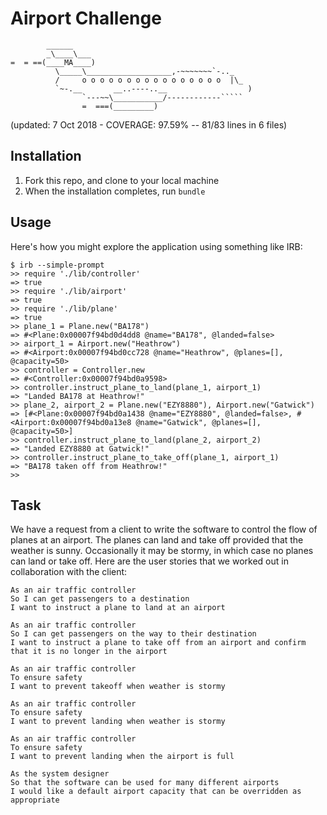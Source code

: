 Airport Challenge
=================

```
        ______
        _\____\___
=  = ==(____MA____)
          \_____\___________________,-~~~~~~~`-.._
          /     o o o o o o o o o o o o o o o o  |\_
          `~-.__       __..----..__                  )
                `---~~\___________/------------`````
                =  ===(_________)

```

(updated: 7 Oct 2018 - COVERAGE:  97.59% -- 81/83 lines in 6 files)

Installation
-------

1. Fork this repo, and clone to your local machine
1. When the installation completes, run `bundle`


Usage
---------

Here's how you might explore the application using something like IRB:

```
$ irb --simple-prompt
>> require './lib/controller'
=> true
>> require './lib/airport'
=> true
>> require './lib/plane'
=> true
>> plane_1 = Plane.new("BA178")
=> #<Plane:0x00007f94bd0d4dd8 @name="BA178", @landed=false>
>> airport_1 = Airport.new("Heathrow")
=> #<Airport:0x00007f94bd0cc728 @name="Heathrow", @planes=[], @capacity=50>
>> controller = Controller.new
=> #<Controller:0x00007f94bd0a9598>
>> controller.instruct_plane_to_land(plane_1, airport_1)
=> "Landed BA178 at Heathrow!"
>> plane_2, airport_2 = Plane.new("EZY8880"), Airport.new("Gatwick")
=> [#<Plane:0x00007f94bd0a1438 @name="EZY8880", @landed=false>, #<Airport:0x00007f94bd0a13e8 @name="Gatwick", @planes=[], @capacity=50>]
>> controller.instruct_plane_to_land(plane_2, airport_2)
=> "Landed EZY8880 at Gatwick!"
>> controller.instruct_plane_to_take_off(plane_1, airport_1)
=> "BA178 taken off from Heathrow!"
>>
```


Task
-----

We have a request from a client to write the software to control the flow of planes at an airport. The planes can land and take off provided that the weather is sunny. Occasionally it may be stormy, in which case no planes can land or take off.  Here are the user stories that we worked out in collaboration with the client:

```
As an air traffic controller
So I can get passengers to a destination
I want to instruct a plane to land at an airport

As an air traffic controller
So I can get passengers on the way to their destination
I want to instruct a plane to take off from an airport and confirm that it is no longer in the airport

As an air traffic controller
To ensure safety
I want to prevent takeoff when weather is stormy

As an air traffic controller
To ensure safety
I want to prevent landing when weather is stormy

As an air traffic controller
To ensure safety
I want to prevent landing when the airport is full

As the system designer
So that the software can be used for many different airports
I would like a default airport capacity that can be overridden as appropriate
```

